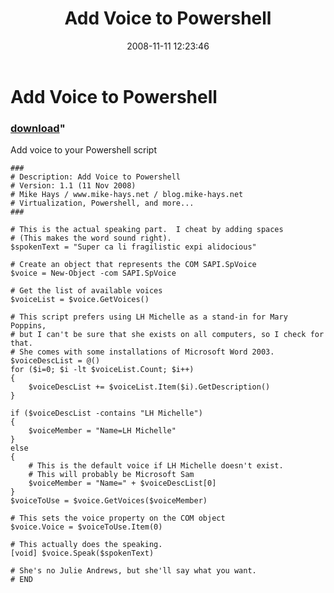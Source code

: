 ﻿---
pid:            667
parent:         0
children:       
poster:         Mike Hays
title:          Add Voice to Powershell
date:           2008-11-11 12:23:46
format:         posh
---

# Add Voice to Powershell

### [download](667.ps1)"

Add voice to your Powershell script

```posh
###
# Description: Add Voice to Powershell
# Version: 1.1 (11 Nov 2008)
# Mike Hays / www.mike-hays.net / blog.mike-hays.net
# Virtualization, Powershell, and more...
###

# This is the actual speaking part.  I cheat by adding spaces
# (This makes the word sound right).
$spokenText = "Super ca li fragilistic expi alidocious"

# Create an object that represents the COM SAPI.SpVoice
$voice = New-Object -com SAPI.SpVoice

# Get the list of available voices
$voiceList = $voice.GetVoices()

# This script prefers using LH Michelle as a stand-in for Mary Poppins,
# but I can't be sure that she exists on all computers, so I check for that.
# She comes with some installations of Microsoft Word 2003.
$voiceDescList = @()
for ($i=0; $i -lt $voiceList.Count; $i++)
{
    $voiceDescList += $voiceList.Item($i).GetDescription()
}

if ($voiceDescList -contains "LH Michelle")
{
    $voiceMember = "Name=LH Michelle"
}
else
{
    # This is the default voice if LH Michelle doesn't exist.
    # This will probably be Microsoft Sam
    $voiceMember = "Name=" + $voiceDescList[0]
}
$voiceToUse = $voice.GetVoices($voiceMember)

# This sets the voice property on the COM object
$voice.Voice = $voiceToUse.Item(0)

# This actually does the speaking.
[void] $voice.Speak($spokenText)

# She's no Julie Andrews, but she'll say what you want.
# END
```
